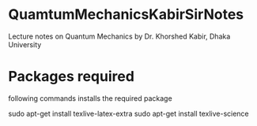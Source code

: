 # QuamtumMechanicsKabirSirNotes
Lecture notes on Quantum Mechanics by Dr. Khorshed Kabir, Dhaka University


# Packages required
following commands installs the required package

sudo apt-get install texlive-latex-extra
sudo apt-get install texlive-science
